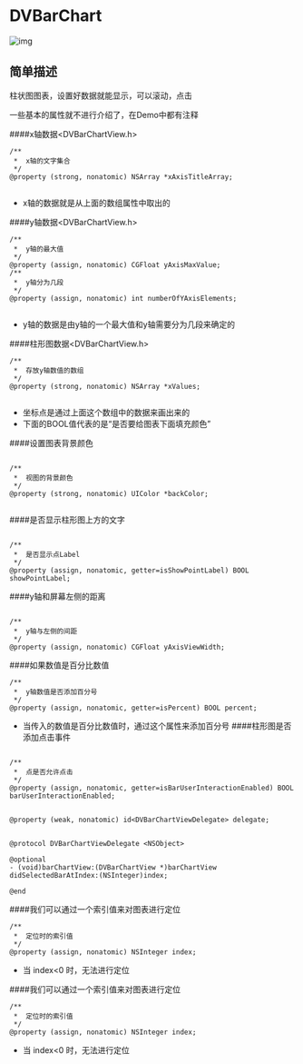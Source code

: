 # DVBarChart
![img](http://d.pr/i/1fu2z+ "img")

简单描述
---------------------
柱状图图表，设置好数据就能显示，可以滚动，点击

一些基本的属性就不进行介绍了，在Demo中都有注释

####x轴数据<DVBarChartView.h>

```
/**
 *  x轴的文字集合
 */
@property (strong, nonatomic) NSArray *xAxisTitleArray;


```
* x轴的数据就是从上面的数组属性中取出的

####y轴数据<DVBarChartView.h>

```
/**
 *  y轴的最大值
 */
@property (assign, nonatomic) CGFloat yAxisMaxValue;
/**
 *  y轴分为几段
 */
@property (assign, nonatomic) int numberOfYAxisElements;


```
* y轴的数据是由y轴的一个最大值和y轴需要分为几段来确定的

####柱形图数据<DVBarChartView.h>

```
/**
 *  存放y轴数值的数组
 */
@property (strong, nonatomic) NSArray *xValues;


```
* 坐标点是通过上面这个数组中的数据来画出来的
* 下面的BOOL值代表的是“是否要给图表下面填充颜色”

####设置图表背景颜色

```

/**
 *  视图的背景颜色
 */
@property (strong, nonatomic) UIColor *backColor;


```
####是否显示柱形图上方的文字

```

/**
 *  是否显示点Label
 */
@property (assign, nonatomic, getter=isShowPointLabel) BOOL showPointLabel;
```

####y轴和屏幕左侧的距离

```

/**
 *  y轴与左侧的间距
 */
@property (assign, nonatomic) CGFloat yAxisViewWidth;
```
####如果数值是百分比数值

```
/**
 *  y轴数值是否添加百分号
 */
@property (assign, nonatomic, getter=isPercent) BOOL percent;
```
* 当传入的数值是百分比数值时，通过这个属性来添加百分号
####柱形图是否添加点击事件

```

/**
 *  点是否允许点击
 */
@property (assign, nonatomic, getter=isBarUserInteractionEnabled) BOOL barUserInteractionEnabled;


@property (weak, nonatomic) id<DVBarChartViewDelegate> delegate;


@protocol DVBarChartViewDelegate <NSObject>

@optional
- (void)barChartView:(DVBarChartView *)barChartView didSelectedBarAtIndex:(NSInteger)index;

@end

```
####我们可以通过一个索引值来对图表进行定位

```
/**
 *  定位时的索引值
 */
@property (assign, nonatomic) NSInteger index;
```
* 当 index<0 时，无法进行定位

####我们可以通过一个索引值来对图表进行定位

```
/**
 *  定位时的索引值
 */
@property (assign, nonatomic) NSInteger index;
```
* 当 index<0 时，无法进行定位
